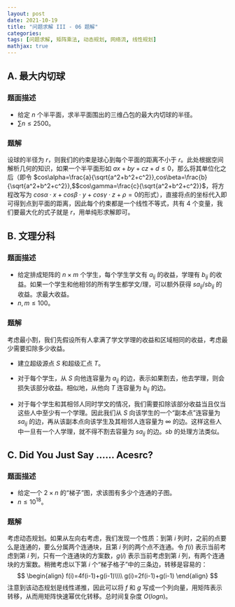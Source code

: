 ```yaml
---
layout: post
date: 2021-10-19
title: "问题求解 III - 06 题解"
categories:
tags: [问题求解, 矩阵乘法, 动态规划, 网络流, 线性规划]
mathjax: true
---
```


## A. 最大内切球

### 题面描述

* 给定 $n$ 个半平面，求半平面围出的三维凸包的最大内切球的半径。
* $\sum n\leq 2500$。

<!-- more -->

### 题解

设球的半径为 $r$，则我们的约束是球心到每个平面的距离不小于 $r$。此处根据空间解析几何的知识，如果一个半平面形如 $ax+by+cz+d\leq 0$，那么将其单位化之后（即令 $cos\alpha=\frac{a}{\sqrt{a^2+b^2+c^2}},cos\beta=\frac{b}{\sqrt{a^2+b^2+c^2}},$$cos\gamma=\frac{c}{\sqrt{a^2+b^2+c^2}}$，将方程改写为 $cos\alpha\cdot x+cos\beta\cdot y+cos\gamma\cdot z+\rho=0$的形式），直接将点的坐标代入即可得到点到平面的距离，因此每个约束都是一个线性不等式，共有 4 个变量，我们要最大化的式子就是 $r$，用单纯形求解即可。

## B. 文理分科

### 题面描述

* 给定排成矩阵的 $n\times m$ 个学生，每个学生学文有 $a_{ij}$ 的收益，学理有 $b_{ij}$ 的收益。如果一个学生和他相邻的所有学生都学文/理，可以额外获得 $sa_{ij}/sb_{ij}$ 的收益。求最大收益。
* $n,m\leq 100$。

### 题解

考虑最小割，我们先假设所有人拿满了学文学理的收益和区域相同的收益，考虑最少需要扣除多少收益。

* 建立超级源点 $S$ 和超级汇点 $T$。

* 对于每个学生，从 $S$ 向他连容量为 $a_{ij}$ 的边，表示如果割去，他去学理，则会损失该部分收益。相似地，从他向 $T$ 连容量为 $b_{ij}$ 的边。
* 对于每个学生和其相邻人同时学文的情况，我们需要扣除该部分收益当且仅当这些人中至少有一个学理。因此我们从 $S$ 向该学生的一个“副本点”连容量为 $sa_{ij}$ 的边，再从该副本点向该学生及其相邻人连容量为 $\infty$ 的边。这样这些人中一旦有一个人学理，就不得不割去容量为 $sa_{ij}$ 的边。$sb$ 的处理方法类似。

## C. Did You Just Say ...... Acesrc?

### 题面描述

* 给定一个 $2\times n$ 的“梯子”图，求该图有多少个连通的子图。
* $n\leq 10^{18}$。

### 题解

考虑动态规划。如果从左向右考虑，我们发现一个性质：到第 $i$ 列时，之前的点要么是连通的，要么分属两个连通块，且第 $i$ 列的两个点不连通。令 $f(i)$ 表示当前考虑到第 $i$ 列，只有一个连通块的方案数，$g(i)$ 表示当前考虑到第 $i$ 列，有两个连通块的方案数。稍微考虑以下第 $i$ 个“梯子格子”中的三条边，转移是容易的：
$$
\begin{align}
f(i)=4f(i-1)+g(i-1)\\\\
g(i)=2f(i-1)+g(i-1)
\end{align}
$$注意到该动态规划是线性递推，因此可以将 $f$ 和 $g$ 写成一个列向量，用矩阵表示转移，从而用矩阵快速幂优化转移。总时间复杂度 $O(logn)$。

